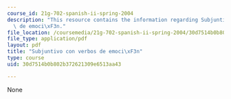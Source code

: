 ```yaml
---
course_id: 21g-702-spanish-ii-spring-2004
description: "This resource contains the information regarding Subjuntivo con verbos\
  \ de emoci\xF3n."
file_location: /coursemedia/21g-702-spanish-ii-spring-2004/30d7514b0b802b372621309e6513aa43_MIT21G_702S04_30bin.pdf
file_type: application/pdf
layout: pdf
title: "Subjuntivo con verbos de emoci\xF3n"
type: course
uid: 30d7514b0b802b372621309e6513aa43

---
```

None